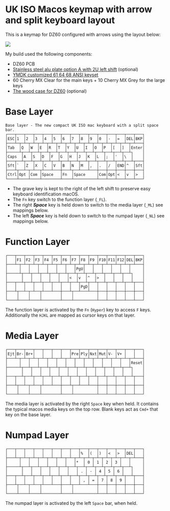 # UK ISO Macos keymap with arrow and split keyboard layout

This is a keymap for DZ60 configured with arrows using the layout below:

[![](https://poitr.us/mARFK9+)](http://www.keyboard-layout-editor.com/#/gists/07d924064c77c0ff43de6b8a9519f931)

My build used the following components:
* DZ60 PCB
* [Stainless steel alu plate option A with 2U left shift](https://www.aliexpress.com/item/Alu-plate-dz60-plate-for-DIY-mechanical-keyboard/32827595666.html) (optional)
* [YMDK customized 61 64 68 ANSI keyset](https://www.amazon.com/Customized-Keyset-Profile-Mechanical-Keyboard/dp/B0777LMKKK)
* 60 Cherry MX Clear for the main keys + 10 Cherry MX Grey for the large keys
* [The wood case for DZ60](https://www.aliexpress.com/item/GH60-Keyboard-Wood-Case-PCB-Board-Position-Plate-Satellite-Axis-And-Walnut-Wood-Wrist-Rest-For/32836566852.html) (optional)

Base Layer
==========

~~~
Base layer - The new compact UK ISO mac keyboard with a split space bar.
┌───┬───┬───┬───┬───┬───┬───┬───┬───┬───┬───┬───┬───┬───┬───┐
│ESC│1  │2  │3  │4  │5  │6  │7  │8  │9  │0  │-  │=  │DEL│BKP│
├───┴─┬─┴─┬─┴─┬─┴─┬─┴─┬─┴─┬─┴─┬─┴─┬─┴─┬─┴─┬─┴─┬─┴─┬─┴─┬─┴───┤
│Tab  │Q  │W  │E  │R  │T  │Y  │U  │I  │O  │P  │[  │]  │Enter│
├─────┴┬──┴┬──┴┬──┴┬──┴┬──┴┬──┴┬──┴┬──┴┬──┴┬──┴┬──┴┬──┴┐    │
│Caps  │A  │S  │D  │F  │G  │H  │J  │K  │L  │;  │'  │\  │    │
├───┬──┴┬──┴┬──┴┬──┴┬──┴┬──┴┬──┴┬──┴┬──┴┬──┴┬──┴┬──┴┬──┴┬───┤
│Sft│`  │Z  │X  │C  │V  │B  │N  │M  │,  │.  │/  │END│^  │Sft│
├───┴┬──┴─┬─┴──┬┴───┴───┼───┴┬──┴───┴───┼───┼───┼───┼───┼───┤
│Ctrl│Opt │Com │Space   │Fn  │Space     │Com│Opt│<  │v  │>  │
└────┴────┴────┴────────┴────┴──────────┴───┴───┴───┴───┴───┘
~~~

* The grave key is kept to the right of the left shift to preserve easy keyboard identification macOS.
* The `Fn` key switch to the function layer (`_FL`).
* The right ***Space*** key is held down to switch to the media layer (`_ML`) see mappings below.
* The left ***Space*** key is held down to switch to the numpad layer (`_NL`) see mappings below.


Function Layer
==============

~~~
┌───┬───┬───┬───┬───┬───┬───┬───┬───┬───┬───┬───┬───┬───┬───┐
│   │F1 │F2 │F3 │F4 │F5 │F6 │F7 │F8 │F9 │F10│F11│F12│DEL│BKP│
├───┴─┬─┴─┬─┴─┬─┴─┬─┴─┬─┴─┬─┴─┬─┴─┬─┴─┬─┴─┬─┴─┬─┴─┬─┴─┬─┴───┤
│     │   │   │   │   │   │   │PgU│   │   │   │   │   │     │
├─────┴┬──┴┬──┴┬──┴┬──┴┬──┴┬──┴┬──┴┬──┴┬──┴┬──┴┬──┴┬──┴┐    │
│      │   │   │   │   │   │<  │v  │^  │>  │   │   │   │    │
├───┬──┴┬──┴┬──┴┬──┴┬──┴┬──┴┬──┴┬──┴┬──┴┬──┴┬──┴┬──┴┬──┴┬───┤
│   │   │   │   │   │   │   │   │PgD│   │   │   │   │   │   │
├───┴┬──┴─┬─┴──┬┴───┴───┼───┴┬──┴───┴───┼───┼───┼───┼───┼───┤
│    │    │    │        │    │          │   │   │   │   │   │
└────┴────┴────┴────────┴────┴──────────┴───┴───┴───┴───┴───┘
~~~

The function layer is activated by the `Fn` (`Hyper`) key to access `F` keys. Additionally the `HJKL` are mapped as cursor keys on that layer.


Media Layer
===========

~~~
┌───┬───┬───┬───┬───┬───┬───┬───┬───┬───┬───┬───┬───┬───┬───┐
│Ejt│Br-│Br+│   │   │   │   │Pre│Ply│Nxt│Mut│V- │V+ │   │   │
├───┴─┬─┴─┬─┴─┬─┴─┬─┴─┬─┴─┬─┴─┬─┴─┬─┴─┬─┴─┬─┴─┬─┴─┬─┴─┬─┴───┤
│     │   │   │   │   │   │   │   │   │   │   │   │   │Reset│
├─────┴┬──┴┬──┴┬──┴┬──┴┬──┴┬──┴┬──┴┬──┴┬──┴┬──┴┬──┴┬──┴┐    │
│      │   │   │   │   │   │   │   │   │   │   │   │   │    │
├───┬──┴┬──┴┬──┴┬──┴┬──┴┬──┴┬──┴┬──┴┬──┴┬──┴┬──┴┬──┴┬──┴┬───┤
│   │   │   │   │   │   │   │   │   │   │   │   │   │   │   │
├───┴┬──┴─┬─┴──┬┴───┴───┼───┴┬──┴───┴───┼───┼───┼───┼───┼───┤
│    │    │    │        │    │          │   │   │   │   │   │
└────┴────┴────┴────────┴────┴──────────┴───┴───┴───┴───┴───┘
~~~

The media layer is activated by the right `Space` key when held. It contains the typical macos media keys on the top row. Blank keys act as `Cmd+` that key on the base layer.


Numpad Layer
============

~~~
┌───┬───┬───┬───┬───┬───┬───┬───┬───┬───┬───┬───┬───┬───┬───┐
│   │   │   │   │   │   │   │   │%  │(  │)  │<  │>  │DEL│   │
├───┴─┬─┴─┬─┴─┬─┴─┬─┴─┬─┴─┬─┴─┬─┴─┬─┴─┬─┴─┬─┴─┬─┴─┬─┴─┬─┴───┤
│     │   │   │   │   │   │   │*  │ 0 │ 1 │ 2 │ 3 │   │     │
├─────┴┬──┴┬──┴┬──┴┬──┴┬──┴┬──┴┬──┴┬──┴┬──┴┬──┴┬──┴┬──┴┐    │
│      │   │   │   │   │   │   │ . │ - │ 4 │ 5 │ 6 │   │    │
├───┬──┴┬──┴┬──┴┬──┴┬──┴┬──┴┬──┴┬──┴┬──┴┬──┴┬──┴┬──┴┬──┴┬───┤
│   │   │   │   │   │   │   │   │ , │ = │ 7 │ 8 │ 9 │   │   │
├───┴┬──┴─┬─┴──┬┴───┴───┼───┴┬──┴───┴───┼───┼───┼───┼───┼───┤
│    │    │    │        │    │          │   │   │   │   │   │
└────┴────┴────┴────────┴────┴──────────┴───┴───┴───┴───┴───┘
~~~

The numpad layer is activated by the left `Space` bar, when held.